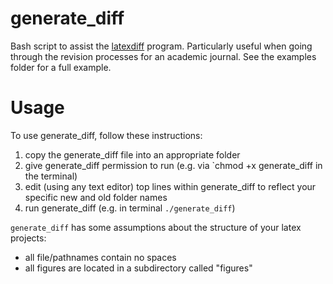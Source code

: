 # generate_diff
Bash script to assist the [latexdiff](https://ctan.org/pkg/latexdiff) program. Particularly useful when going through the revision processes for an academic journal. See the examples folder for a full example.

# Usage

To use generate_diff, follow these instructions:

1. copy the generate_diff file into an appropriate folder
2. give generate_diff permission to run (e.g. via `chmod +x generate_diff in the terminal)
3. edit (using any text editor) top lines within generate_diff to reflect your specific new and old folder names
4. run generate_diff (e.g. in terminal `./generate_diff`)

`generate_diff` has some assumptions about the structure of your latex projects:

+ all file/pathnames contain no spaces
+ all figures are located in a subdirectory called "figures"